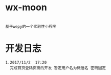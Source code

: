# wx-moon
```shell

基于wepy的一个实验性小程序
```

# 开发日志

```shell
1.2017/11/2  17:20
  完成首页登陆页面的开发 暂定用户名为微信名 密码固定  

```